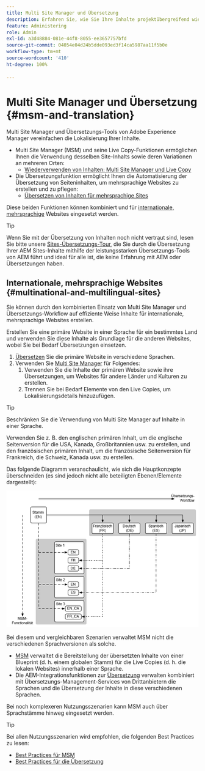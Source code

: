 ```yaml
---
title: Multi Site Manager und Übersetzung
description: Erfahren Sie, wie Sie Ihre Inhalte projektübergreifend wiederverwenden und mehrsprachige Websites in AEM verwalten können.
feature: Administering
role: Admin
exl-id: a3d48884-081e-44f8-8055-ee3657757bfd
source-git-commit: 04054e04d24b5dde093ed3f14ca5987aa11f5b0e
workflow-type: tm+mt
source-wordcount: '410'
ht-degree: 100%

---
```


# Multi Site Manager und Übersetzung {#msm-and-translation}

Multi Site Manager und Übersetzungs-Tools von Adobe Experience Manager vereinfachen die Lokalisierung Ihrer Inhalte.

* Multi Site Manager (MSM) und seine Live Copy-Funktionen ermöglichen Ihnen die Verwendung desselben Site-Inhalts sowie deren Variationen an mehreren Orten:
   * [Wiederverwenden von Inhalten: Multi Site Manager und Live Copy](msm/overview.md)
* Die Übersetzungsfunktion ermöglicht Ihnen die Automatisierung der Übersetzung von Seiteninhalten, um mehrsprachige Websites zu erstellen und zu pflegen:
   * [Übersetzen von Inhalten für mehrsprachige Sites](translation/overview.md)

Diese beiden Funktionen können kombiniert und für [internationale, mehrsprachige](#multinational-and-multilingual-sites) Websites eingesetzt werden.

>[!TIP]
>
>Wenn Sie mit der Übersetzung von Inhalten noch nicht vertraut sind, lesen Sie bitte unsere [Sites-Übersetzungs-Tour](/help/journey-sites/translation/overview.md), die Sie durch die Übersetzung Ihrer AEM Sites-Inhalte mithilfe der leistungsstarken Übersetzungs-Tools von AEM führt und ideal für alle ist, die keine Erfahrung mit AEM oder Übersetzungen haben.

## Internationale, mehrsprachige Websites {#multinational-and-multilingual-sites}

Sie können durch den kombinierten Einsatz von Multi Site Manager und Übersetzungs-Workflow auf effiziente Weise Inhalte für internationale, mehrsprachige Websites erstellen.

Erstellen Sie eine primäre Website in einer Sprache für ein bestimmtes Land und verwenden Sie diese Inhalte als Grundlage für die anderen Websites, wobei Sie bei Bedarf Übersetzungen einsetzen.

1. [Übersetzen](translation/overview.md) Sie die primäre Website in verschiedene Sprachen.
1. Verwenden Sie [Multi Site Manager](msm/overview.md) für Folgendes:
   1. Verwenden Sie die Inhalte der primären Website sowie ihre Übersetzungen, um Websites für andere Länder und Kulturen zu erstellen.
   1. Trennen Sie bei Bedarf Elemente von den Live Copies, um Lokalisierungsdetails hinzuzufügen.

>[!TIP]
>
>Beschränken Sie die Verwendung von Multi Site Manager auf Inhalte in einer Sprache.
>
>Verwenden Sie z. B. den englischen primären Inhalt, um die englische Seitenversion für die USA, Kanada, Großbritannien usw. zu erstellen, und den französischen primären Inhalt, um die französische Seitenversion für Frankreich, die Schweiz, Kanada usw. zu erstellen.

Das folgende Diagramm veranschaulicht, wie sich die Hauptkonzepte überschneiden (es sind jedoch nicht alle beteiligten Ebenen/Elemente dargestellt):

![Übersicht über die lokale Anpassung](assets/localization-overview.png)

Bei diesem und vergleichbaren Szenarien verwaltet MSM nicht die verschiedenen Sprachversionen als solche.

* [MSM](msm/overview.md) verwaltet die Bereitstellung der übersetzten Inhalte von einer Blueprint (d. h. einem globalen Stamm) für die Live Copies (d. h. die lokalen Websites) innerhalb einer Sprache.
* Die AEM-Integrationsfunktionen zur [Übersetzung](translation/overview.md) verwalten kombiniert mit Übersetzungs-Management-Services von Drittanbietern die Sprachen und die Übersetzung der Inhalte in diese verschiedenen Sprachen.

Bei noch komplexeren Nutzungsszenarien kann MSM auch über Sprachstämme hinweg eingesetzt werden.

>[!TIP]
>
>Bei allen Nutzungsszenarien wird empfohlen, die folgenden Best Practices zu lesen:
>
>* [Best Practices für MSM](msm/best-practices.md)
>* [Best Practices für die Übersetzung](translation/best-practices.md)

